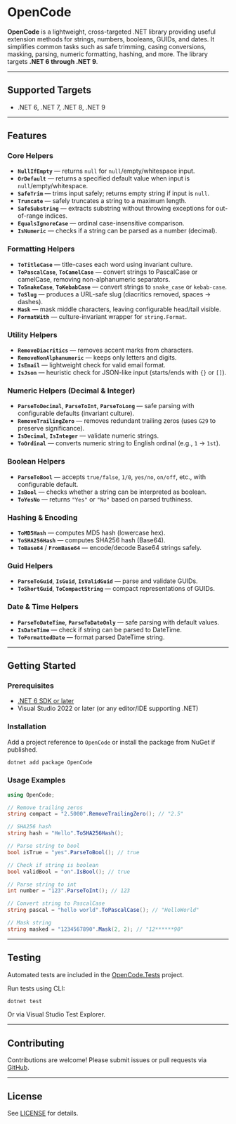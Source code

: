 ﻿# OpenCode

**OpenCode** is a lightweight, cross-targeted .NET library providing useful extension methods for strings, numbers, booleans, GUIDs, and dates. It simplifies common tasks such as safe trimming, casing conversions, masking, parsing, numeric formatting, hashing, and more. The library targets **.NET 6 through .NET 9**.

---

## Supported Targets

- .NET 6, .NET 7, .NET 8, .NET 9

---

## Features

### Core Helpers

- **`NullIfEmpty`** — returns `null` for `null`/empty/whitespace input.  
- **`OrDefault`** — returns a specified default value when input is `null`/empty/whitespace.  
- **`SafeTrim`** — trims input safely; returns empty string if input is `null`.  
- **`Truncate`** — safely truncates a string to a maximum length.  
- **`SafeSubstring`** — extracts substring without throwing exceptions for out-of-range indices.  
- **`EqualsIgnoreCase`** — ordinal case-insensitive comparison.  
- **`IsNumeric`** — checks if a string can be parsed as a number (decimal).  

### Formatting Helpers

- **`ToTitleCase`** — title-cases each word using invariant culture.  
- **`ToPascalCase`**, **`ToCamelCase`** — convert strings to PascalCase or camelCase, removing non-alphanumeric separators.  
- **`ToSnakeCase`**, **`ToKebabCase`** — convert strings to `snake_case` or `kebab-case`.  
- **`ToSlug`** — produces a URL-safe slug (diacritics removed, spaces → dashes).  
- **`Mask`** — mask middle characters, leaving configurable head/tail visible.  
- **`FormatWith`** — culture-invariant wrapper for `string.Format`.  

### Utility Helpers

- **`RemoveDiacritics`** — removes accent marks from characters.  
- **`RemoveNonAlphanumeric`** — keeps only letters and digits.  
- **`IsEmail`** — lightweight check for valid email format.  
- **`IsJson`** — heuristic check for JSON-like input (starts/ends with `{}` or `[]`).  

### Numeric Helpers (Decimal & Integer)

- **`ParseToDecimal`**, **`ParseToInt`**, **`ParseToLong`** — safe parsing with configurable defaults (invariant culture).  
- **`RemoveTrailingZero`** — removes redundant trailing zeros (uses `G29` to preserve significance).  
- **`IsDecimal`**, **`IsInteger`** — validate numeric strings.  
- **`ToOrdinal`** — converts numeric string to English ordinal (e.g., `1` → `1st`).  

### Boolean Helpers

- **`ParseToBool`** — accepts `true/false`, `1/0`, `yes/no`, `on/off`, etc., with configurable default.  
- **`IsBool`** — checks whether a string can be interpreted as boolean.  
- **`ToYesNo`** — returns `"Yes"` or `"No"` based on parsed truthiness.  

### Hashing & Encoding

- **`ToMD5Hash`** — computes MD5 hash (lowercase hex).  
- **`ToSHA256Hash`** — computes SHA256 hash (Base64).  
- **`ToBase64`** / **`FromBase64`** — encode/decode Base64 strings safely.  

### Guid Helpers

- **`ParseToGuid`**, **`IsGuid`**, **`IsValidGuid`** — parse and validate GUIDs.  
- **`ToShortGuid`**, **`ToCompactString`** — compact representations of GUIDs.  

### Date & Time Helpers

- **`ParseToDateTime`**, **`ParseToDateOnly`** — safe parsing with default values.  
- **`IsDateTime`** — check if string can be parsed to DateTime.  
- **`ToFormattedDate`** — format parsed DateTime string.  

---

## Getting Started

### Prerequisites

- [.NET 6 SDK or later](https://dotnet.microsoft.com/en-us/download/dotnet)  
- Visual Studio 2022 or later (or any editor/IDE supporting .NET)

### Installation

Add a project reference to `OpenCode` or install the package from NuGet if published.

```bash
dotnet add package OpenCode
```

### Usage Examples

```csharp
using OpenCode;

// Remove trailing zeros
string compact = "2.5000".RemoveTrailingZero(); // "2.5"

// SHA256 hash
string hash = "Hello".ToSHA256Hash();

// Parse string to bool
bool isTrue = "yes".ParseToBool(); // true

// Check if string is boolean
bool validBool = "on".IsBool(); // true

// Parse string to int
int number = "123".ParseToInt(); // 123

// Convert string to PascalCase
string pascal = "hello world".ToPascalCase(); // "HelloWorld"

// Mask string
string masked = "1234567890".Mask(2, 2); // "12******90"
```

---

## Testing

Automated tests are included in the [OpenCode.Tests](../OpenCode.Tests/README.md) project.  

Run tests using CLI:

```bash
dotnet test
```

Or via Visual Studio Test Explorer.

---

## Contributing

Contributions are welcome! Please submit issues or pull requests via [GitHub](https://github.com/NavneetHegde/OpenCode).

---

## License

See [LICENSE](../LICENSE) for details.

